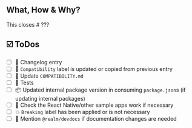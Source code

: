 ## What, How & Why?
<!-- Describe the changes and give some hints to guide your reviewers if possible. -->
<!-- E.g. reference to other repos: This closes realm/realm-sync#??? -->
<!-- Please read CONTRIBUTING.md -->

This closes # ??? <!-- link to an existing issue -->

## ☑️ ToDos
<!-- Add your own todos here -->
* [ ] 📝 Changelog entry
* [ ] 📝 `Compatibility` label is updated or copied from previous entry
* [ ] 📝 Update `COMPATIBILITY.md`
* [ ] 🚦 Tests
* [ ] 📦 Updated internal package version in consuming `package.json`s (if updating internal packages)
* [ ] 📱 Check the React Native/other sample apps work if necessary
* [ ] 💥 `Breaking` label has been applied or is not necessary
* [ ] 🔔 Mention `@realm/devdocs` if documentation changes are needed
